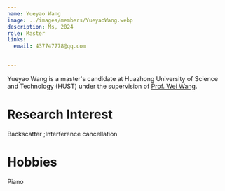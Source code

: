```yaml
---
name: Yueyao Wang
image: ../images/members/YueyaoWang.webp
description: Ms, 2024
role: Master
links:
  email: 437747778@qq.com

  
---
```


Yueyao Wang is a master's candidate at Huazhong University of Science and Technology (HUST) under the supervision of [Prof. Wei Wang](https://eic.hust.edu.cn/professor/wangwei/index.html). 

Research Interest
======
Backscatter ;Interference cancellation

 

Hobbies
======
Piano
